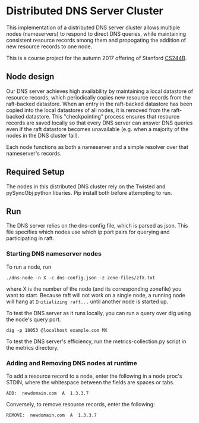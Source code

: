 # Distributed DNS Server Cluster
This implementation of a distributed DNS server cluster allows multiple nodes
(nameservers) to respond to direct DNS queries, while maintaining consistent
resource records among them and propogating the addition of new resource
records to one node.

This is a course project for the autumn 2017 offering of Stanford
[CS244B](http://cs244b.scs.stanford.edu).

## Node design
Our DNS server achieves high availability by maintaining a local datastore of
resource records, which periodically copies new resource records from the
raft-backed datastore. When an entry in the raft-backed datastore has been
copied into the local datastores of all nodes, it is removed from the
raft-backed datastore. This "checkpointing" process ensures that resource
records are saved locally so that every DNS server can answer DNS queries even
if the raft datastore becomes unavailable (e.g. when a majority of the nodes in
the DNS cluster fail).

Each node functions as both a nameserver and a simple resolver over that
nameserver's records.

## Required Setup
The nodes in this distributed DNS cluster rely on the Twisted and pySyncObj
python libaries. Pip install both before attempting to run.

## Run
The DNS server relies on the dns-config file, which is parsed as json. This
file specifies which nodes use which ip:port pairs for querying and
participating in raft.

### Starting DNS nameserver nodes

To run a node, run
```
./dns-node -n X -c dns-config.json -z zone-files/zfX.txt
```
where X is the number of the node (and its corresponding zonefile) you want to
start. Because raft will not work on a single node, a running node will hang at
`Initializing raft...` until another node is started up.

To test the DNS server as it runs locally, you can run a query over dig using
the node's query port.
```
dig -p 10053 @localhost example.com MX
```

To test the DNS server's efficiency, run the metrics-collection.py script in the
metrics directory.

### Adding and Removing DNS nodes at runtime
To add a resource record to a node, enter the following in a node proc's STDIN, where the whitespace between the fields are spaces or tabs.
```
ADD:  newdomain.com  A  1.3.3.7  
```

Conversely, to remove resource records, enter the following:
```
REMOVE:  newdomain.com  A  1.3.3.7  
```
